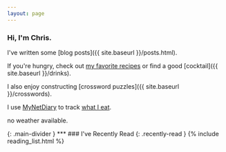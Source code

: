 ```yaml
---
layout: page
---
```

### Hi, I'm Chris.
I've written some [blog posts]({{ site.baseurl }}/posts.html).

If you're hungry, check out [my favorite recipes](https://www.chrisfnicholson.com/recipes) or find a good [cocktail]({{ site.baseurl }}/drinks).

I also enjoy constructing [crossword puzzles]({{ site.baseurl }}/crosswords).

I use [MyNetDiary](https://www.mynetdiary.com) to track <a class="my-net-diary" href="{{ site.baseurl }}/diet.html">what I eat</a>.

<p id="weather">no weather available.</p>
{: .main-divider }
***
### I've Recently Read
{: .recently-read }
{% include reading_list.html %}

